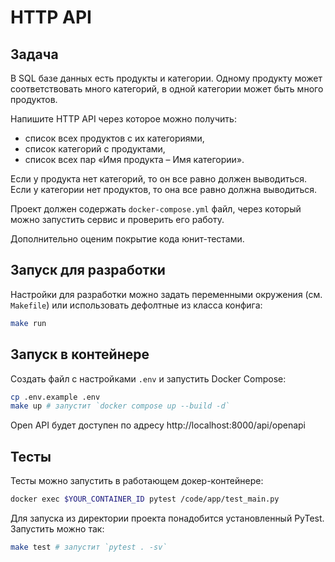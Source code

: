 # HTTP API

## Задача
В SQL базе данных есть продукты и категории. Одному продукту может соответствовать много категорий, в одной категории может быть много продуктов.

Напишите HTTP API через которое можно получить:

- список всех продуктов с их категориями,
- список категорий с продуктами,
- список всех пар «Имя продукта – Имя категории».

Если у продукта нет категорий, то он все равно должен выводиться. Если у категории нет продуктов, то она все равно должна выводиться.

Проект должен содержать `docker-compose.yml` файл, через который можно запустить сервис и проверить его работу.

Дополнительно оценим покрытие кода юнит-тестами.

## Запуск для разработки
Настройки для разработки можно задать переменными окружения (см. `Makefile`) или использовать дефолтные из класса конфига:

```sh
make run
```

## Запуск в контейнере
Создать файл с настройками `.env` и запустить Docker Compose:

```sh
cp .env.example .env
make up # запустит `docker compose up --build -d`
```

Open API будет доступен по адресу http://localhost:8000/api/openapi

## Тесты
Тесты можно запустить в работающем докер-контейнере:

```sh
docker exec $YOUR_CONTAINER_ID pytest /code/app/test_main.py
```

Для запуска из директории проекта понадобится установленный PyTest. Запустить можно так:

```sh
make test # запустит `pytest . -sv`
```
